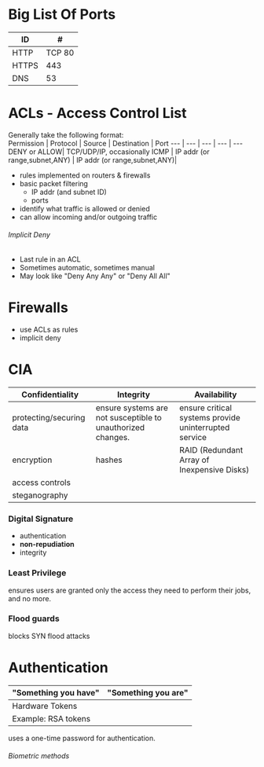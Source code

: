 
# Big List Of Ports
ID | #
--- | ---
 HTTP | TCP 80
 HTTPS | 443
 DNS | 53

# ACLs - Access Control List
Generally take the following format:  
Permission | Protocol | Source | Destination | Port
--- | --- | --- | --- | ---
DENY or ALLOW| TCP/UDP/IP, occasionally ICMP |  IP addr (or range,subnet,ANY) | IP addr (or range,subnet,ANY)| 
  
 - rules implemented on routers & firewalls
 - basic packet filtering
      - IP addr (and subnet ID)
      - ports 
 - identify what traffic is allowed or denied
 - can allow incoming and/or outgoing traffic
###### Implicit Deny
 - Last rule in an ACL
 - Sometimes automatic, sometimes manual
 - May look like "Deny Any Any" or "Deny All All"
 
# Firewalls
 - use ACLs as rules
 - implicit deny

# CIA
Confidentiality | Integrity | Availability
---|---|---
| protecting/securing data | ensure systems are not susceptible to unauthorized changes. | ensure critical systems provide uninterrupted service 
|encryption|hashes|RAID (Redundant Array of Inexpensive Disks)|
|access controls|||
|steganography|||

### Digital Signature
 - authentication
 - **non-repudiation**
 - integrity
### Least Privilege
ensures users are granted only the access they need to perform their jobs, and no more.
### Flood guards
blocks SYN flood attacks

# Authentication
"Something you have" | "Something you are"
---|---
|Hardware Tokens||
|Example: RSA tokens||
uses a one-time password for authentication.

###### Biometric methods
